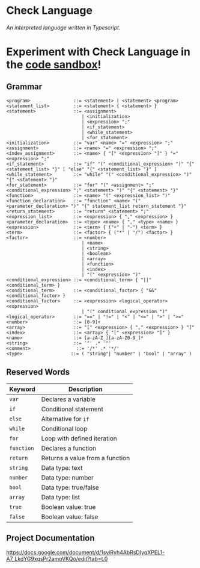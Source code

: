 # Check Language
###### An interpreted language written in Typescript.

# Experiment with Check Language in the [code sandbox](https://thiagobapt.github.io/CheckLanguage/)!


## Grammar
```
<program>                ::= <statement> | <statement> <program>
<statement_list>         ::= <statement> { <statement> }
<statement>              ::= <assignment>
                            | <initialization> 
                            | <expression> ";"
                            | <if_statement>
                            | <while_statement>
                            | <for_statement>
<initialization>         ::= "var" <name> "=" <expression> ";"
<assignment>             ::= <name> "=" <expression> ";"
<index_assignment>       ::= <name> { "[" <expression> "]" } "=" <expression> ";"
<if_statement>           ::= "if" "(" <conditional_expression> ")" "{" <statement_list> "}" [ "else" "{" <statement_list> "}" ]
<while_statement>        ::= "while" "(" <conditional_expression> ")" "{" <statement> "}"
<for_statement>          ::= "for" "(" <assignment> ";" <conditional_expression> ";" <statement> ")" "{" <statement> "}"
<function>               ::= <name> "(" <expression_list> ")"
<function_declaration>   ::= "function" <name> "(" <parameter_declaration> ")" "{" statement_list return_statement "}"
<return_statement>       ::= "return" <statement> ";"
<expression_list>        ::= <expression> { "," <expression> }
<parameter_declaration>  ::= <type> <name> { "," <type> <name> }
<expression>             ::= <term> { ("+" | "-") <term> }
<term>                   ::= <factor> { ("*" | "/") <factor> }
<factor>                 ::= <number> 
                            | <name> 
                            | <string>
                            | <boolean>
                            | <array>
                            | <function>
                            | <index>
                            | "(" <expression> ")"
<conditional_expression> ::= <conditional_term> { "||" <conditional_term> }
<conditional_term>       ::= <conditional_factor> { "&&" <conditional_factor> }
<conditional_factor>     ::= <expression> <logical_operator> <expression>
                            | "(" conditional_expression ")"
<logical_operator>       ::= "==" | "!=" | "<" | "<=" | ">" | ">="
<number>                 ::= [0-9]+
<array>                  ::= "[" <expression> { "," <expression> } "]"
<index>                  ::= <array> { "[" <expression> "]" }
<name>                   ::= [a-zA-Z_][a-zA-Z0-9_]*
<string>                 ::= '"' .* '"'
<comment>                 ::= '/*' .* '*/'
<type>                  ::= ( "string"| "number" | "bool" | "array" )
```

## Reserved Words

| Keyword       | Description                   |
|---------------|-------------------------------|
| `var`         | Declares a variable           |
| `if`          | Conditional statement         |
| `else`        | Alternative for `if`          |
| `while`       | Conditional loop              |
| `for`         | Loop with defined iteration   |
| `function`    | Declares a function           |
| `return`      | Returns a value from a function |
| `string`      | Data type: text               |
| `number`      | Data type: number             |
| `bool`        | Data type: true/false         |
| `array`       | Data type: list               |
| `true`        | Boolean value: true           |
| `false`       | Boolean value: false          |

## Project Documentation
https://docs.google.com/document/d/1syiRyh4AbRsDIyqXPEL1-A7_LkdYG9xqsPr2amoVKQo/edit?tab=t.0
